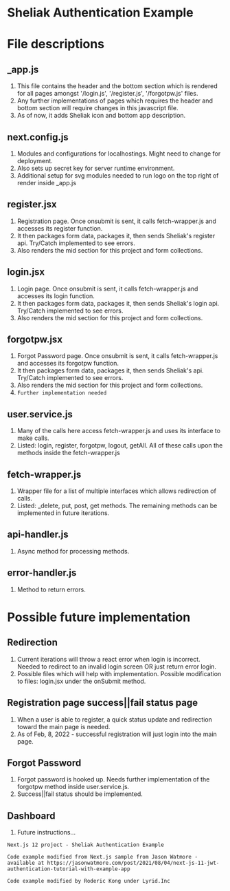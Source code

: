 # Sheliak Authentication Example

# File descriptions

## _app.js
1. This file contains the header and the bottom section which is rendered for all pages amongst '/login.js', '/register.js', '/forgotpw.js' files. 
2. Any further implementations of pages which requires the header and bottom section will require changes in this javascript file. 
3. As of now, it adds Sheliak icon and bottom app description.

## next.config.js
1. Modules and configurations for localhostings. Might need to change for deployment. 
2. Also sets up secret key for server runtime environment.
3. Additional setup for svg modules needed to run logo on the top right of render inside _app.js

## register.jsx
1. Registration page. Once onsubmit is sent, it calls fetch-wrapper.js and accesses its register function. 
2. It then packages form data, packages it, then sends Sheliak's register api. Try/Catch implemented to see errors.
3. Also renders the mid section for this project and form collections.


## login.jsx
1. Login page. Once onsubmit is sent, it calls fetch-wrapper.js and accesses its login function.
2. It then packages form data, packages it, then sends Sheliak's login api. Try/Catch implemented to see errors.
3. Also renders the mid section for this project and form collections.

## forgotpw.jsx
1. Forgot Password page. Once onsubmit is sent, it calls fetch-wrapper.js and accesses its forgotpw function.
2. It then packages form data, packages it, then sends Sheliak's api. Try/Catch implemented to see errors.
3. Also renders the mid section for this project and form collections.
4. ```Further implementation needed```

## user.service.js
1. Many of the calls here access fetch-wrapper.js and uses its interface to make calls.
2. Listed: login, register, forgotpw, logout, getAll. All of these calls upon the methods inside the fetch-wrapper.js

## fetch-wrapper.js
1. Wrapper file for a list of multiple interfaces which allows redirection of calls.
2. Listed: _delete, put, post, get methods. The remaining methods can be implemented in future iterations.

## api-handler.js
1. Async method for processing methods.

## error-handler.js
1. Method to return errors.

# Possible future implementation

## Redirection
1. Current iterations will throw a react error when login is incorrect. Needed to redirect to an invalid login screen OR just return error login.
2. Possible files which will help with implementation. Possible modification to files: login.jsx under the onSubmit method.

## Registration page success||fail status page
1. When a user is able to register, a quick status update and redirection toward the main page is needed.
2. As of Feb, 8, 2022 - successful registration will just login into the main page.

## Forgot Password
1. Forgot password is hooked up. Needs further implementation of the forgotpw method inside user.service.js.
2. Success||fail status should be implemented.

## Dashboard
1. Future instructions...

```
Next.js 12 project - Sheliak Authentication Example

Code example modified from Next.js sample from Jason Watmore - available at https://jasonwatmore.com/post/2021/08/04/next-js-11-jwt-authentication-tutorial-with-example-app

Code example modified by Roderic Kong under Lyrid.Inc
```